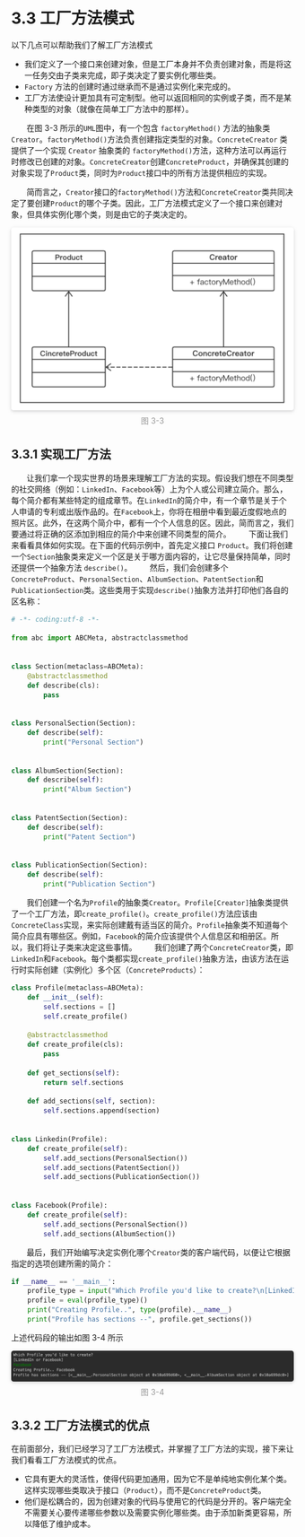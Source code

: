 3.3 工厂方法模式
===

以下几点可以帮助我们了解工厂方法模式
* 我们定义了一个接口来创建对象，但是工厂本身并不负责创建对象，而是将这一任务交由子类来完成，即子类决定了要实例化哪些类。
* `Factory` 方法的创建时通过继承而不是通过实例化来完成的。
* 工厂方法使设计更加具有可定制型。他可以返回相同的实例或子类，而不是某种类型的对象（就像在简单工厂方法中的那样）。

&nbsp;&nbsp;&nbsp;&nbsp;&nbsp;&nbsp;&nbsp;在图 3-3 所示的`UML`图中，有一个包含 `factoryMethod()` 方法的抽象类 `Creator`。`factoryMethod()`方法负责创建指定类型的对象。`ConcreteCreator` 类提供了一个实现 `Creator` 抽象类的 `factoryMethod()`方法，这种方法可以再运行时修改已创建的对象。`ConcreteCreator`创建`ConcreteProduct`，并确保其创建的对象实现了`Product`类，同时为`Product`接口中的所有方法提供相应的实现。

&nbsp;&nbsp;&nbsp;&nbsp;&nbsp;&nbsp;&nbsp;简而言之，`Creator`接口的`factoryMethod()`方法和`ConcreteCreator`类共同决定了要创建`Product`的哪个子类。因此，工厂方法模式定义了一个接口来创建对象，但具体实例化哪个类，则是由它的子类决定的。

<center>
    <img style="border-radius: 0.3125em;
    box-shadow: 0 2px 4px 0 rgba(34,36,38,.12),0 2px 10px 0 rgba(34,36,38,.08);" 
    src="../source/images/part3/3-3.png">
    <br>
    <div style="color:orange; border-bottom: 0px solid #d9d9d9;
    display: inline-block;
    color: #999;
    padding: 5px;">图 3-3</div>
</center>

## 3.3.1 实现工厂方法

&nbsp;&nbsp;&nbsp;&nbsp;&nbsp;&nbsp;&nbsp;让我们拿一个现实世界的场景来理解工厂方法的实现。假设我们想在不同类型的社交网络（例如：`LinkedIn`、`Facebook`等）上为个人或公司建立简介。那么，每个简介都有某些特定的组成章节。在`LinkedIn`的简介中，有一个章节是关于个人申请的专利或出版作品的。在`Facebook`上，你将在相册中看到最近度假地点的照片区。此外，在这两个简介中，都有一个个人信息的区。因此，简而言之，我们要通过将正确的区添加到相应的简介中来创建不同类型的简介。
&nbsp;&nbsp;&nbsp;&nbsp;&nbsp;&nbsp;&nbsp;下面让我们来看看具体如何实现。在下面的代码示例中，首先定义接口 `Product`。我们将创建一个`Section`抽象类来定义一个区是关于哪方面内容的，让它尽量保持简单，同时还提供一个抽象方法 `describe()`。
&nbsp;&nbsp;&nbsp;&nbsp;&nbsp;&nbsp;&nbsp;然后，我们会创建多个`ConcreteProduct`、`PersonalSection`、`AlbumSection`、`PatentSection`和`PublicationSection`类。这些类用于实现`describe()`抽象方法并打印他们各自的区名称：

```python
# -*- coding:utf-8 -*-

from abc import ABCMeta, abstractclassmethod


class Section(metaclass=ABCMeta):
    @abstractclassmethod
    def describe(cls):
        pass
    

class PersonalSection(Section):
    def describe(self):
        print("Personal Section")
        

class AlbumSection(Section):
    def describe(self):
        print("Album Section")


class PatentSection(Section):
    def describe(self):
        print("Patent Section")


class PublicationSection(Section):
    def describe(self):
        print("Publication Section")

```

&nbsp;&nbsp;&nbsp;&nbsp;&nbsp;&nbsp;&nbsp;我们创建一个名为`Profile`的抽象类`Creator`。`Profile[Creator]`抽象类提供了一个工厂方法，即`create_profile()`。`create_profile()`方法应该由`ConcreteClass`实现，来实际创建戴有适当区的简介。`Profile`抽象类不知道每个简介应具有哪些区。例如，`Facebook`的简介应该提供个人信息区和相册区。所以，我们将让子类来决定这些事情。
&nbsp;&nbsp;&nbsp;&nbsp;&nbsp;&nbsp;&nbsp;我们创建了两个`ConcreteCreator`类，即`LinkedIn`和`Facebook`。每个类都实现`create_profile()`抽象方法，由该方法在运行时实际创建（实例化）多个区（`ConcreteProducts`）：

```python
class Profile(metaclass=ABCMeta):
    def __init__(self):
        self.sections = []
        self.create_profile()

    @abstractclassmethod
    def create_profile(cls):
        pass

    def get_sections(self):
        return self.sections

    def add_sections(self, section):
        self.sections.append(section)


class Linkedin(Profile):
    def create_profile(self):
        self.add_sections(PersonalSection())
        self.add_sections(PatentSection())
        self.add_sections(PublicationSection())


class Facebook(Profile):
    def create_profile(self):
        self.add_sections(PersonalSection())
        self.add_sections(AlbumSection())
```

&nbsp;&nbsp;&nbsp;&nbsp;&nbsp;&nbsp;&nbsp;最后，我们开始编写决定实例化哪个`Creator`类的客户端代码，以便让它根据指定的选项创建所需的简介：

```python
if __name__ == '__main__':
    profile_type = input("Which Profile you'd like to create?\n[LinkedIn or Facebook]\n")
    profile = eval(profile_type)()
    print("Creating Profile..", type(profile).__name__)
    print("Profile has sections --", profile.get_sections())
```

上述代码段的输出如图 3-4 所示

<center>
    <img style="border-radius: 0.3125em;
    box-shadow: 0 2px 4px 0 rgba(34,36,38,.12),0 2px 10px 0 rgba(34,36,38,.08);" 
    src="../source/images/part3/3-4.png">
    <br>
    <div style="color:orange; border-bottom: 0px solid #d9d9d9;
    display: inline-block;
    color: #999;
    padding: 5px;">图 3-4</div>
</center>

## 3.3.2 工厂方法模式的优点

在前面部分，我们已经学习了工厂方法模式，并掌握了工厂方法的实现，接下来让我们看看工厂方法模式的优点。
* 它具有更大的灵活性，使得代码更加通用，因为它不是单纯地实例化某个类。这样实现哪些类取决于接口（`Product`），而不是`ConcreteProduct`类。
* 他们是松耦合的，因为创建对象的代码与使用它的代码是分开的。客户端完全不需要关心要传递哪些参数以及需要实例化哪些类。由于添加新类更容易，所以降低了维护成本。
